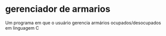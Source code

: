 # gerenciador de armarios
 Um programa em que o usuário gerencia armários ocupados/desocupados em linguagem C
